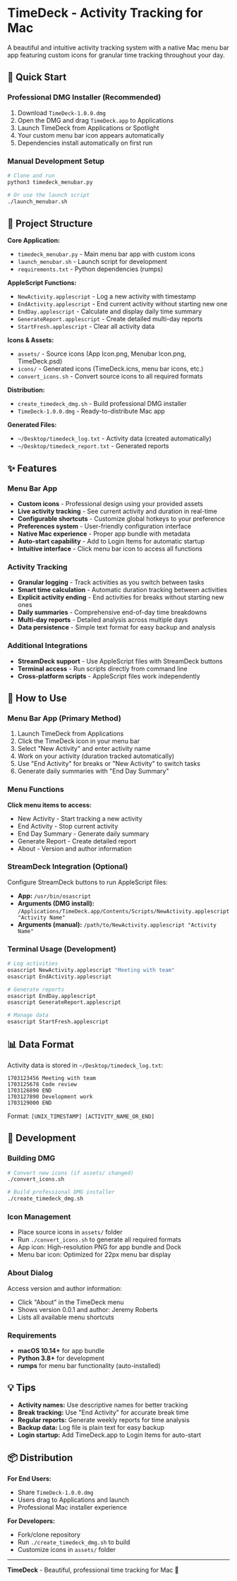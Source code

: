# TimeDeck - Activity Tracking for Mac

A beautiful and intuitive activity tracking system with a native Mac menu bar app featuring custom icons for granular time tracking throughout your day.

## 🚀 Quick Start

### Professional DMG Installer (Recommended)
1. Download `TimeDeck-1.0.0.dmg`
2. Open the DMG and drag `TimeDeck.app` to Applications
3. Launch TimeDeck from Applications or Spotlight
4. Your custom menu bar icon appears automatically
5. Dependencies install automatically on first run

### Manual Development Setup
```bash
# Clone and run
python3 timedeck_menubar.py

# Or use the launch script
./launch_menubar.sh
```

## 📁 Project Structure

**Core Application:**
- `timedeck_menubar.py` - Main menu bar app with custom icons
- `launch_menubar.sh` - Launch script for development
- `requirements.txt` - Python dependencies (rumps)

**AppleScript Functions:**
- `NewActivity.applescript` - Log a new activity with timestamp
- `EndActivity.applescript` - End current activity without starting new one
- `EndDay.applescript` - Calculate and display daily time summary
- `GenerateReport.applescript` - Create detailed multi-day reports
- `StartFresh.applescript` - Clear all activity data

**Icons & Assets:**
- `assets/` - Source icons (App Icon.png, Menubar Icon.png, TimeDeck.psd)
- `icons/` - Generated icons (TimeDeck.icns, menu bar icons, etc.)
- `convert_icons.sh` - Convert source icons to all required formats

**Distribution:**
- `create_timedeck_dmg.sh` - Build professional DMG installer
- `TimeDeck-1.0.0.dmg` - Ready-to-distribute Mac app

**Generated Files:**
- `~/Desktop/timedeck_log.txt` - Activity data (created automatically)
- `~/Desktop/timedeck_report.txt` - Generated reports

## ✨ Features

### Menu Bar App
- **Custom icons** - Professional design using your provided assets
- **Live activity tracking** - See current activity and duration in real-time
- **Configurable shortcuts** - Customize global hotkeys to your preference
- **Preferences system** - User-friendly configuration interface
- **Native Mac experience** - Proper app bundle with metadata
- **Auto-start capability** - Add to Login Items for automatic startup
- **Intuitive interface** - Click menu bar icon to access all functions

### Activity Tracking
- **Granular logging** - Track activities as you switch between tasks
- **Smart time calculation** - Automatic duration tracking between activities
- **Explicit activity ending** - End activities for breaks without starting new ones
- **Daily summaries** - Comprehensive end-of-day time breakdowns
- **Multi-day reports** - Detailed analysis across multiple days
- **Data persistence** - Simple text format for easy backup and analysis

### Additional Integrations
- **StreamDeck support** - Use AppleScript files with StreamDeck buttons
- **Terminal access** - Run scripts directly from command line
- **Cross-platform scripts** - AppleScript files work independently

## 🎯 How to Use

### Menu Bar App (Primary Method)
1. Launch TimeDeck from Applications
2. Click the TimeDeck icon in your menu bar
3. Select "New Activity" and enter activity name
4. Work on your activity (duration tracked automatically)
5. Use "End Activity" for breaks or "New Activity" to switch tasks
6. Generate daily summaries with "End Day Summary"

### Menu Functions
**Click menu items to access:**
- New Activity - Start tracking a new activity
- End Activity - Stop current activity
- End Day Summary - Generate daily summary
- Generate Report - Create detailed report
- About - Version and author information

### StreamDeck Integration (Optional)
Configure StreamDeck buttons to run AppleScript files:
- **App:** `/usr/bin/osascript`
- **Arguments (DMG install):** `/Applications/TimeDeck.app/Contents/Scripts/NewActivity.applescript "Activity Name"`
- **Arguments (manual):** `/path/to/NewActivity.applescript "Activity Name"`

### Terminal Usage (Development)
```bash
# Log activities
osascript NewActivity.applescript "Meeting with team"
osascript EndActivity.applescript

# Generate reports
osascript EndDay.applescript
osascript GenerateReport.applescript

# Manage data
osascript StartFresh.applescript
```

## 📊 Data Format

Activity data is stored in `~/Desktop/timedeck_log.txt`:
```
1703123456 Meeting with team
1703125678 Code review
1703126890 END
1703127890 Development work
1703129000 END
```

Format: `[UNIX_TIMESTAMP] [ACTIVITY_NAME_OR_END]`

## 🔧 Development

### Building DMG
```bash
# Convert new icons (if assets/ changed)
./convert_icons.sh

# Build professional DMG installer
./create_timedeck_dmg.sh
```

### Icon Management
- Place source icons in `assets/` folder
- Run `./convert_icons.sh` to generate all required formats
- App icon: High-resolution PNG for app bundle and Dock
- Menu bar icon: Optimized for 22px menu bar display

### About Dialog

Access version and author information:
- Click "About" in the TimeDeck menu
- Shows version 0.0.1 and author: Jeremy Roberts
- Lists all available menu shortcuts

### Requirements
- **macOS 10.14+** for app bundle
- **Python 3.8+** for development
- **rumps** for menu bar functionality (auto-installed)

## 💡 Tips

- **Activity names:** Use descriptive names for better tracking
- **Break tracking:** Use "End Activity" for accurate break time
- **Regular reports:** Generate weekly reports for time analysis
- **Backup data:** Log file is plain text for easy backup
- **Login startup:** Add TimeDeck.app to Login Items for auto-start

## 📦 Distribution

**For End Users:**
- Share `TimeDeck-1.0.0.dmg`
- Users drag to Applications and launch
- Professional Mac installer experience

**For Developers:**
- Fork/clone repository
- Run `./create_timedeck_dmg.sh` to build
- Customize icons in `assets/` folder

---

**TimeDeck** - Beautiful, professional time tracking for Mac 🎯